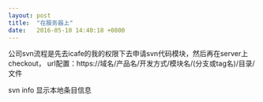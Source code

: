 ```yaml
---
layout: post
title:  "在服务器上"
date:   2016-05-10 14:40:18 +0800
---
```


公司svn流程是先去icafe的我的权限下去申请svn代码模块，然后再在server上checkout，
url配置：https://域名/产品名/开发方式/模块名/(分支或tag名)/目录/文件

svn info
显示本地条目信息


